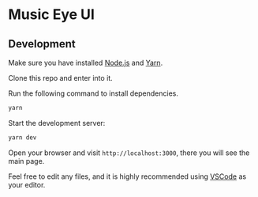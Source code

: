 # Music Eye UI

## Development

Make sure you have installed [Node.js](https://nodejs.org/) and [Yarn](https://yarnpkg.com/).

Clone this repo and enter into it.

Run the following command to install dependencies.

```bash
yarn
```

Start the development server:

```bash
yarn dev
```

Open your browser and visit `http://localhost:3000`, there you will see the main page.

Feel free to edit any files, and it is highly recommended using [VSCode](https://code.visualstudio.com/) as your editor.
